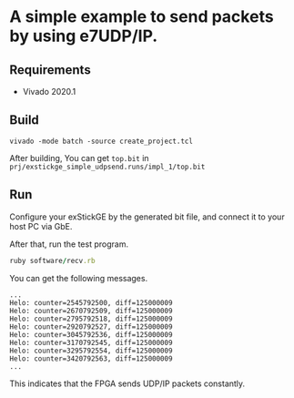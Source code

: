 # A simple example to send packets by using e7UDP/IP.

## Requirements

- Vivado 2020.1

## Build

```
vivado -mode batch -source create_project.tcl
```

After building, You can get `top.bit` in `prj/exstickge_simple_udpsend.runs/impl_1/top.bit`

## Run
Configure your exStickGE by the generated bit file, and connect it to your host PC via GbE.

After that, run the test program.

```ruby
ruby software/recv.rb
```

You can get the following messages. 

```
...
Helo: counter=2545792500, diff=125000009
Helo: counter=2670792509, diff=125000009
Helo: counter=2795792518, diff=125000009
Helo: counter=2920792527, diff=125000009
Helo: counter=3045792536, diff=125000009
Helo: counter=3170792545, diff=125000009
Helo: counter=3295792554, diff=125000009
Helo: counter=3420792563, diff=125000009
...
```

This indicates that the FPGA sends UDP/IP packets constantly.

